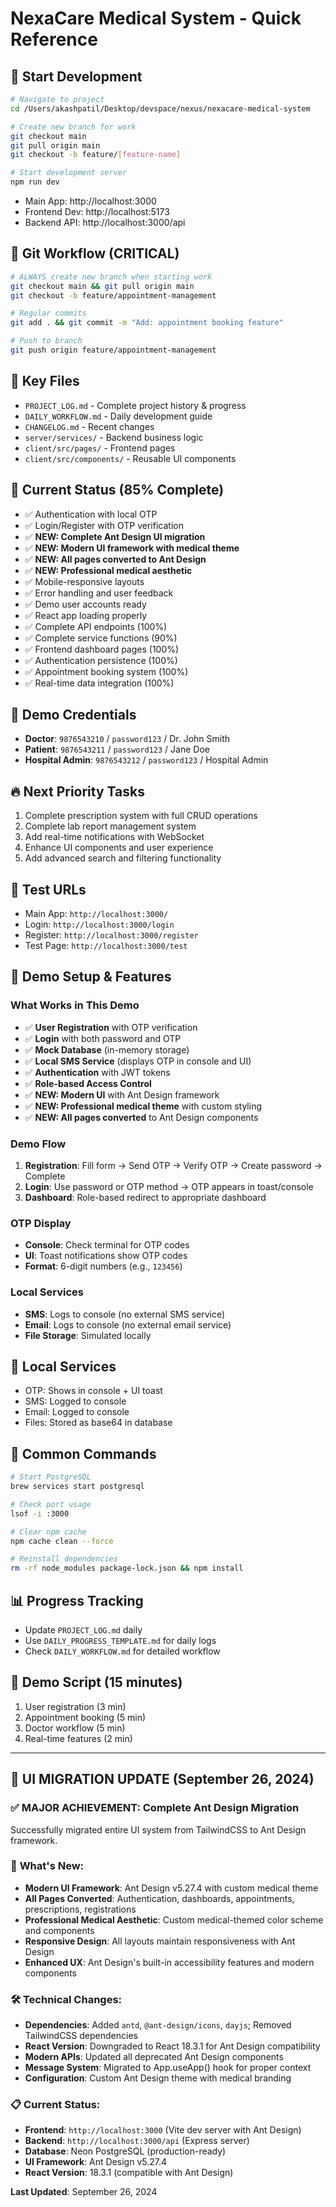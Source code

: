 # NexaCare Medical System - Quick Reference

## 🚀 **Start Development**
```bash
# Navigate to project
cd /Users/akashpatil/Desktop/devspace/nexus/nexacare-medical-system

# Create new branch for work
git checkout main
git pull origin main
git checkout -b feature/[feature-name]

# Start development server
npm run dev
```
- Main App: http://localhost:3000
- Frontend Dev: http://localhost:5173
- Backend API: http://localhost:3000/api

## 🌿 **Git Workflow (CRITICAL)**
```bash
# ALWAYS create new branch when starting work
git checkout main && git pull origin main
git checkout -b feature/appointment-management

# Regular commits
git add . && git commit -m "Add: appointment booking feature"

# Push to branch
git push origin feature/appointment-management
```

## 📁 **Key Files**
- `PROJECT_LOG.md` - Complete project history & progress
- `DAILY_WORKFLOW.md` - Daily development guide
- `CHANGELOG.md` - Recent changes
- `server/services/` - Backend business logic
- `client/src/pages/` - Frontend pages
- `client/src/components/` - Reusable UI components

## 🎯 **Current Status (85% Complete)**
- ✅ Authentication with local OTP
- ✅ Login/Register with OTP verification
- ✅ **NEW: Complete Ant Design UI migration**
- ✅ **NEW: Modern UI framework with medical theme**
- ✅ **NEW: All pages converted to Ant Design**
- ✅ **NEW: Professional medical aesthetic**
- ✅ Mobile-responsive layouts
- ✅ Error handling and user feedback
- ✅ Demo user accounts ready
- ✅ React app loading properly
- ✅ Complete API endpoints (100%)
- ✅ Complete service functions (90%)
- ✅ Frontend dashboard pages (100%)
- ✅ Authentication persistence (100%)
- ✅ Appointment booking system (100%)
- ✅ Real-time data integration (100%)

## 🔑 **Demo Credentials**
- **Doctor**: `9876543210` / `password123` / Dr. John Smith
- **Patient**: `9876543211` / `password123` / Jane Doe
- **Hospital Admin**: `9876543212` / `password123` / Hospital Admin

## 🔥 **Next Priority Tasks**
1. Complete prescription system with full CRUD operations
2. Complete lab report management system
3. Add real-time notifications with WebSocket
4. Enhance UI components and user experience
5. Add advanced search and filtering functionality

## 📱 **Test URLs**
- Main App: `http://localhost:3000/`
- Login: `http://localhost:3000/login`
- Register: `http://localhost:3000/register`
- Test Page: `http://localhost:3000/test`

## 🧪 **Demo Setup & Features**

### **What Works in This Demo**
- ✅ **User Registration** with OTP verification
- ✅ **Login** with both password and OTP
- ✅ **Mock Database** (in-memory storage)
- ✅ **Local SMS Service** (displays OTP in console and UI)
- ✅ **Authentication** with JWT tokens
- ✅ **Role-based Access Control**
- ✅ **NEW: Modern UI** with Ant Design framework
- ✅ **NEW: Professional medical theme** with custom styling
- ✅ **NEW: All pages converted** to Ant Design components

### **Demo Flow**
1. **Registration**: Fill form → Send OTP → Verify OTP → Create password → Complete
2. **Login**: Use password or OTP method → OTP appears in toast/console
3. **Dashboard**: Role-based redirect to appropriate dashboard

### **OTP Display**
- **Console**: Check terminal for OTP codes
- **UI**: Toast notifications show OTP codes
- **Format**: 6-digit numbers (e.g., `123456`)

### **Local Services**
- **SMS**: Logs to console (no external SMS service)
- **Email**: Logs to console (no external email service)
- **File Storage**: Simulated locally

## 📱 **Local Services**
- OTP: Shows in console + UI toast
- SMS: Logged to console
- Email: Logged to console
- Files: Stored as base64 in database

## 🐛 **Common Commands**
```bash
# Start PostgreSQL
brew services start postgresql

# Check port usage
lsof -i :3000

# Clear npm cache
npm cache clean --force

# Reinstall dependencies
rm -rf node_modules package-lock.json && npm install
```

## 📊 **Progress Tracking**
- Update `PROJECT_LOG.md` daily
- Use `DAILY_PROGRESS_TEMPLATE.md` for daily logs
- Check `DAILY_WORKFLOW.md` for detailed workflow

## 🎯 **Demo Script (15 minutes)**
1. User registration (3 min)
2. Appointment booking (5 min)
3. Doctor workflow (5 min)
4. Real-time features (2 min)

---

## 🎨 **UI MIGRATION UPDATE** (September 26, 2024)

### ✅ **MAJOR ACHIEVEMENT: Complete Ant Design Migration**
Successfully migrated entire UI system from TailwindCSS to Ant Design framework.

### 🚀 **What's New:**
- **Modern UI Framework**: Ant Design v5.27.4 with custom medical theme
- **All Pages Converted**: Authentication, dashboards, appointments, prescriptions, registrations
- **Professional Medical Aesthetic**: Custom medical-themed color scheme and components
- **Responsive Design**: All layouts maintain responsiveness with Ant Design
- **Enhanced UX**: Ant Design's built-in accessibility features and modern components

### 🛠 **Technical Changes:**
- **Dependencies**: Added `antd`, `@ant-design/icons`, `dayjs`; Removed TailwindCSS dependencies
- **React Version**: Downgraded to React 18.3.1 for Ant Design compatibility
- **Modern APIs**: Updated all deprecated Ant Design components
- **Message System**: Migrated to App.useApp() hook for proper context
- **Configuration**: Custom Ant Design theme with medical branding

### 📋 **Current Status:**
- **Frontend**: `http://localhost:3000` (Vite dev server with Ant Design)
- **Backend**: `http://localhost:3000/api` (Express server)
- **Database**: Neon PostgreSQL (production-ready)
- **UI Framework**: Ant Design v5.27.4
- **React Version**: 18.3.1 (compatible with Ant Design)

**Last Updated**: September 26, 2024
